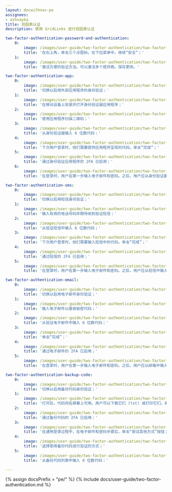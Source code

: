 ```yaml
---
layout: docwithnav-pe
assignees:
- ashvayka
title: 双因素认证
description: 使用 GridLinks 进行双因素认证

two-factor-authentication-password-and-authentication:
    0:
        image: /images/user-guide/two-factor-authentication/two-factor-authentication-password-and-authentication-1-pe.png
        title: '在右上角，单击三个点图标。在下拉菜单中，继续“安全”；'
    1:
        image: /images/user-guide/two-factor-authentication/two-factor-authentication-password-and-authentication-2-pe.png
        title: '激活方便的验证方法。可以激活多个提供商。保存更改。'

two-factor-authentication-app:
    0:
        image: /images/user-guide/two-factor-authentication/two-factor-authentication-app-1-pe.png
        title: '切换以启用外部应用程序的身份验证；'
    1:
        image: /images/user-guide/two-factor-authentication/two-factor-authentication-app-2-pe.png
        title: '在移动设备上安装并打开身份验证器应用程序；'
    2:
        image: /images/user-guide/two-factor-authentication/two-factor-authentication-app-3-pe.png
        title: '使用应用程序扫描二维码；'
    3:
        image: /images/user-guide/two-factor-authentication/two-factor-authentication-app-4-pe.png
        title: '从身份验证器输入 6 位数代码；'
    4:
        image: /images/user-guide/two-factor-authentication/two-factor-authentication-app-5-pe.png
        title: '下次用户登录时，他们需要提供应用程序呈现的代码。单击“完成”；'
    5:
        image: /images/user-guide/two-factor-authentication/two-factor-authentication-app-6-pe.png
        title: '通过身份验证应用程序的 2FA 已启用；'
    6:
        image: /images/user-guide/two-factor-authentication/two-factor-authentication-app-7-pe.png
        title: '在登录时，用户在第一步输入电子邮件和密码。之后，用户应从身份验证器应用程序输入安全代码。'

two-factor-authentication-sms:
    0:
        image: /images/user-guide/two-factor-authentication/two-factor-authentication-sms-1-pe.png
        title: '切换以启用短信身份验证；'
    1:
        image: /images/user-guide/two-factor-authentication/two-factor-authentication-sms-3-pe.png
        title: '输入有效的电话号码并期待收到验证短信；'
    2:
        image: /images/user-guide/two-factor-authentication/two-factor-authentication-sms-4-pe.png
        title: '从验证短信中输入 6 位数代码；'
    3:
        image: /images/user-guide/two-factor-authentication/two-factor-authentication-sms-5-pe.png
        title: '下次用户登录时，他们需要输入短信中的代码。单击“完成”；'
    4:
        image: /images/user-guide/two-factor-authentication/two-factor-authentication-sms-6-pe.png
        title: '通过短信的 2FA 已启用；'
    5:
        image: /images/user-guide/two-factor-authentication/two-factor-authentication-sms-7-pe.png
        title: '在登录时，用户在第一步输入电子邮件和密码。之后，用户应从短信中输入安全代码。'

two-factor-authentication-email:
    0:
        image: /images/user-guide/two-factor-authentication/two-factor-authentication-email-1-pe.png
        title: '切换以启用电子邮件身份验证；'
    1:
        image: /images/user-guide/two-factor-authentication/two-factor-authentication-email-2-pe.png
        title: '输入电子邮件以接收秘密代码；'
    2:
        image: /images/user-guide/two-factor-authentication/two-factor-authentication-email-4-pe.png
        title: '从验证电子邮件中输入 6 位数代码；'
    3:
        image: /images/user-guide/two-factor-authentication/two-factor-authentication-email-5-pe.png
        title: '单击“完成”；'
    4:
        image: /images/user-guide/two-factor-authentication/two-factor-authentication-email-6-pe.png
        title: '通过电子邮件的 2FA 已启用；'
    5:
        image: /images/user-guide/two-factor-authentication/two-factor-authentication-email-9-pe.png
        title: '在登录时，用户在第一步输入电子邮件和密码。之后，用户应从邮箱中输入安全代码。'

two-factor-authentication-backup-code:
    0:
        image: /images/user-guide/two-factor-authentication/two-factor-authentication-backup-code-1-pe.png
        title: '切换以启用备份代码身份验证；'
    1:
        image: /images/user-guide/two-factor-authentication/two-factor-authentication-backup-code-2-pe.png
        title: '打开后，代码将在屏幕上可用。用户可以下载它们 (txt) 或打印它们。每个备份代码只能使用一次；'
    2:
        image: /images/user-guide/two-factor-authentication/two-factor-authentication-backup-code-3-pe.png
        title: '通过备份代码的 2FA 已启用；'
    3:
        image: /images/user-guide/two-factor-authentication/two-factor-authentication-backup-code-5-pe.png
        title: '在通用登录过程中，在电子邮件和密码步骤后，单击“尝试其他方式”按钮；'
    4:
        image: /images/user-guide/two-factor-authentication/two-factor-authentication-backup-code-6-pe.png
        title: '选择使用备份代码进行验证的方式；'
    5:
        image: /images/user-guide/two-factor-authentication/two-factor-authentication-backup-code-7-pe.png
        title: '从备份代码列表中输入 8 位数代码；'

---
```


{% assign docsPrefix = "pe/" %}
{% include docs/user-guide/two-factor-authentication.md %}